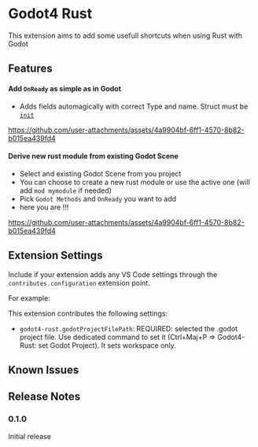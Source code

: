 # Godot4 Rust

This extension aims to add some usefull shortcuts when using Rust with Godot

## Features

#### Add `OnReady` as simple as in Godot

- Adds fields automagically with correct Type and name. Struct must be [`init`](https://godot-rust.github.io/docs/gdext/master/godot/register/derive.GodotClass.html#construction)

https://github.com/user-attachments/assets/4a9904bf-6ff1-4570-8b82-b015ea439fd4

#### Derive new rust module from existing Godot Scene

- Select and existing Godot Scene from you project
- You can choose to create a new rust module or use the active one (will add `mod mymodule` if needed)
- Pick `Godot Methods` and `OnReady` you want to add
- here you are !!!

https://github.com/user-attachments/assets/4a9904bf-6ff1-4570-8b82-b015ea439fd4

## Extension Settings

Include if your extension adds any VS Code settings through the `contributes.configuration` extension point.

For example:

This extension contributes the following settings:

- `godot4-rust.godotProjectFilePath`: REQUIRED: selected the .godot project file. Use dedicated command to set it (Ctrl+Maj+P => Godot4-Rust: set Godot Project). It sets workspace only.

## Known Issues

## Release Notes

### 0.1.0

Initial release
